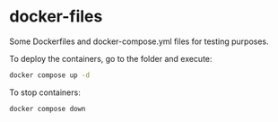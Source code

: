 # docker-files

Some Dockerfiles and docker-compose.yml files for testing purposes.

To deploy the containers, go to the folder and execute:
```bash
docker compose up -d
```

To stop containers:
```bash
docker compose down
```


